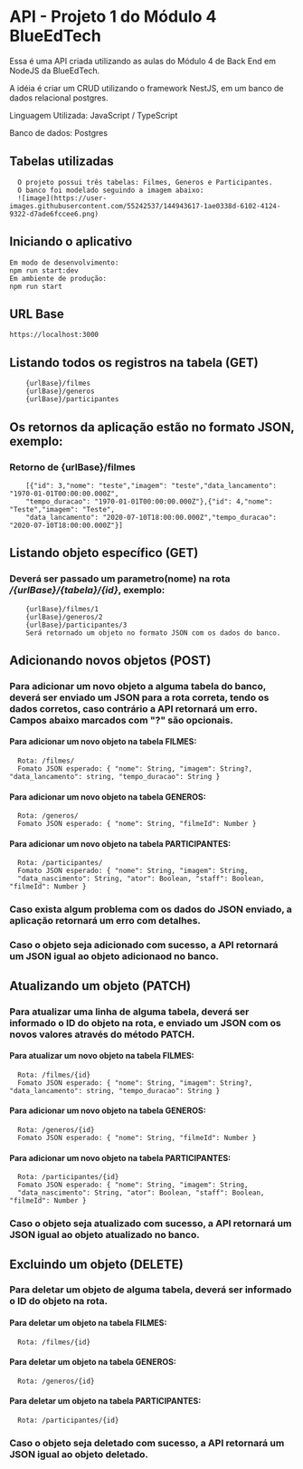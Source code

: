 # API - Projeto 1 do Módulo 4 BlueEdTech

Essa é uma API criada utilizando as aulas do Módulo 4 de Back End em NodeJS da BlueEdTech.

A idéia é criar um CRUD utilizando o framework NestJS, em um banco de dados relacional postgres.

Linguagem Utilizada: JavaScript / TypeScript

Banco de dados: Postgres

## Tabelas utilizadas

      O projeto possui três tabelas: Filmes, Generos e Participantes.
      O banco foi modelado seguindo a imagem abaixo:
      ![image](https://user-images.githubusercontent.com/55242537/144943617-1ae0338d-6102-4124-9322-d7ade6fccee6.png)


## Iniciando o aplicativo

    Em modo de desenvolvimento:
    npm run start:dev
    Em ambiente de produção:
    npm run start

## URL Base

    https://localhost:3000

## Listando todos os registros na tabela (GET)

        {urlBase}/filmes
        {urlBase}/generos
        {urlBase}/participantes

## Os retornos da aplicação estão no formato JSON, exemplo:

### Retorno de {urlBase}/filmes

        [{"id": 3,"nome": "teste","imagem": "teste","data_lancamento": "1970-01-01T00:00:00.000Z",
        "tempo_duracao": "1970-01-01T00:00:00.000Z"},{"id": 4,"nome": "Teste","imagem": "Teste",
        "data_lancamento": "2020-07-10T18:00:00.000Z","tempo_duracao": "2020-07-10T18:00:00.000Z"}]

## Listando objeto específico (GET)

### Deverá ser passado um parametro(nome) na rota _/{urlBase}/{tabela}/{id}_, exemplo:

        {urlBase}/filmes/1
        {urlBase}/generos/2
        {urlBase}/participantes/3
        Será retornado um objeto no formato JSON com os dados do banco.

## Adicionando novos objetos (POST)

### Para adicionar um novo objeto a alguma tabela do banco, deverá ser enviado um JSON para a rota correta, tendo os dados corretos, caso contrário a API retornará um erro. Campos abaixo marcados com "?" são opcionais.

#### Para adicionar um novo objeto na tabela **FILMES**:

      Rota: /filmes/
      Fomato JSON esperado: { "nome": String, "imagem": String?, "data_lancamento": string, "tempo_duracao": String }

#### Para adicionar um novo objeto na tabela **GENEROS**:

      Rota: /generos/
      Fomato JSON esperado: { "nome": String, "filmeId": Number }

#### Para adicionar um novo objeto na tabela **PARTICIPANTES**:

      Rota: /participantes/
      Fomato JSON esperado: { "nome": String, "imagem": String,
      "data_nascimento": String, "ator": Boolean, "staff": Boolean, "filmeId": Number }

### Caso exista algum problema com os dados do JSON enviado, a aplicação retornará um erro com detalhes.

### Caso o objeto seja adicionado com sucesso, a API retornará um JSON igual ao objeto adicionaod no banco.

## Atualizando um objeto (PATCH)

### Para atualizar uma linha de alguma tabela, deverá ser informado o ID do objeto na rota, e enviado um JSON com os novos valores através do método PATCH.

#### Para atualizar um novo objeto na tabela **FILMES**:

      Rota: /filmes/{id}
      Fomato JSON esperado: { "nome": String, "imagem": String?, "data_lancamento": string, "tempo_duracao": String }

#### Para adicionar um novo objeto na tabela **GENEROS**:

      Rota: /generos/{id}
      Fomato JSON esperado: { "nome": String, "filmeId": Number }

#### Para adicionar um novo objeto na tabela **PARTICIPANTES**:

      Rota: /participantes/{id}
      Fomato JSON esperado: { "nome": String, "imagem": String,
      "data_nascimento": String, "ator": Boolean, "staff": Boolean, "filmeId": Number }

### Caso o objeto seja atualizado com sucesso, a API retornará um JSON igual ao objeto atualizado no banco.

## Excluindo um objeto (DELETE)

### Para deletar um objeto de alguma tabela, deverá ser informado o ID do objeto na rota.

#### Para deletar um objeto na tabela **FILMES**:

      Rota: /filmes/{id}

#### Para deletar um objeto na tabela **GENEROS**:

      Rota: /generos/{id}

#### Para deletar um objeto na tabela **PARTICIPANTES**:

      Rota: /participantes/{id}

### Caso o objeto seja deletado com sucesso, a API retornará um JSON igual ao objeto deletado.
